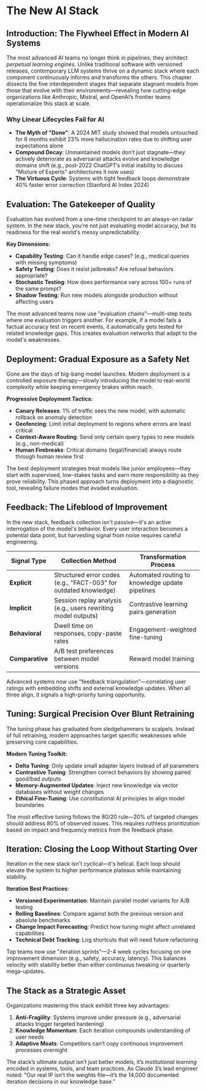 # The New AI Stack

## Introduction: The Flywheel Effect in Modern AI Systems  


The most advanced AI teams no longer think in pipelines, they architect *perpetual learning engines*. Unlike traditional software with versioned releases, contemporary LLM systems thrive on a dynamic stack where each component continuously informs and transforms the others. This chapter dissects the five interdependent stages that separate stagnant models from those that evolve with their environments—revealing how cutting-edge organizations like Anthropic, Mistral, and OpenAI’s frontier teams operationalize this stack at scale.  


### Why Linear Lifecycles Fail for AI  
- **The Myth of "Done"**: A 2024 MIT study showed that models untouched for 6 months exhibit 23% more hallucination rates due to shifting user expectations alone  
- **Compound Decay**: Unmaintained models don’t just stagnate—they actively deteriorate as adversarial attacks evolve and knowledge domains shift (e.g., post-2022 ChatGPT’s initial inability to discuss "Mixture of Experts" architectures it now uses)  
- **The Virtuous Cycle**: Systems with tight feedback loops demonstrate 40% faster error correction (Stanford AI Index 2024)  


## Evaluation: The Gatekeeper of Quality

Evaluation has evolved from a one-time checkpoint to an always-on radar system. In the new stack, you're not just evaluating model accuracy, but its readiness for the real world's messy unpredictability.

**Key Dimensions:**
- **Capability Testing**: Can it handle edge cases? (e.g., medical queries with missing symptoms)
- **Safety Testing**: Does it resist jailbreaks? Are refusal behaviors appropriate?
- **Stochastic Testing**: How does performance vary across 100+ runs of the same prompt?
- **Shadow Testing**: Run new models alongside production without affecting users

The most advanced teams now use "evaluation chains"—multi-step tests where one evaluation triggers another. For example, if a model fails a factual accuracy test on recent events, it automatically gets tested for related knowledge gaps. This creates evaluation networks that adapt to the model's weaknesses.

## Deployment: Gradual Exposure as a Safety Net

Gone are the days of big-bang model launches. Modern deployment is a controlled exposure therapy—slowly introducing the model to real-world complexity while keeping emergency brakes within reach.

**Progressive Deployment Tactics:**
- **Canary Releases**: 1% of traffic sees the new model, with automatic rollback on anomaly detection
- **Geofencing**: Limit initial deployment to regions where errors are least critical
- **Context-Aware Routing**: Send only certain query types to new models (e.g., non-medical)
- **Human Firebreaks**: Critical domains (legal/financial) always route through human review first

The best deployment strategies treat models like junior employees—they start with supervised, low-stakes tasks and earn more responsibility as they prove reliability. This phased approach turns deployment into a diagnostic tool, revealing failure modes that evaded evaluation.

## Feedback: The Lifeblood of Improvement

In the new stack, feedback collection isn't passive—it's an active interrogation of the model's behavior. Every user interaction becomes a potential data point, but harvesting signal from noise requires careful engineering.

| Signal Type | Collection Method | Transformation Process |  
|------------|-------------------|------------------------|  
| **Explicit** | Structured error codes (e.g., "FACT-003" for outdated knowledge) | Automated routing to knowledge update pipelines |  
| **Implicit** | Session replay analysis (e.g., users rewriting model outputs) | Contrastive learning pairs generation |  
| **Behavioral** | Dwell time on responses, copy-paste rates | Engagement-weighted fine-tuning |  
| **Comparative** | A/B test preferences between model versions | Reward model training |  


Advanced systems now use "feedback triangulation"—correlating user ratings with embedding shifts and external knowledge updates. When all three align, it signals a high-priority tuning opportunity.

## Tuning: Surgical Precision Over Blunt Retraining

The tuning phase has graduated from sledgehammers to scalpels. Instead of full retraining, modern approaches target specific weaknesses while preserving core capabilities.

**Modern Tuning Toolkit:**
- **Delta Tuning**: Only update small adapter layers instead of all parameters
- **Contrastive Tuning**: Strengthen correct behaviors by showing paired good/bad outputs
- **Memory-Augmented Updates**: Inject new knowledge via vector databases without weight changes
- **Ethical Fine-Tuning**: Use constitutional AI principles to align model boundaries

The most effective tuning follows the 80/20 rule—20% of targeted changes should address 80% of observed issues. This requires ruthless prioritization based on impact and frequency metrics from the feedback phase.

## Iteration: Closing the Loop Without Starting Over

Iteration in the new stack isn't cyclical—it's helical. Each loop should elevate the system to higher performance plateaus while maintaining stability.

**Iteration Best Practices:**
- **Versioned Experimentation**: Maintain parallel model variants for A/B testing
- **Rolling Baselines**: Compare against both the previous version and absolute benchmarks
- **Change Impact Forecasting**: Predict how tuning might affect unrelated capabilities
- **Technical Debt Tracking**: Log shortcuts that will need future refactoring

Top teams now use "iteration sprints"—2-4 week cycles focusing on one improvement dimension (e.g., safety, accuracy, latency). This balances velocity with stability better than either continuous tweaking or quarterly mega-updates.

## The Stack as a Strategic Asset  


Organizations mastering this stack exhibit three key advantages:  
1. **Anti-Fragility**: Systems improve under pressure (e.g., adversarial attacks trigger targeted hardening)  
2. **Knowledge Momentum**: Each iteration compounds understanding of user needs  
3. **Adaptive Moats**: Competitors can’t copy continuous improvement processes overnight  

The stack’s ultimate output isn’t just better models, it’s *institutional learning* encoded in systems, tools, and team practices. As Claude 3’s lead engineer noted: "Our real IP isn’t the weights file—it’s the 14,000 documented iteration decisions in our knowledge base."  
